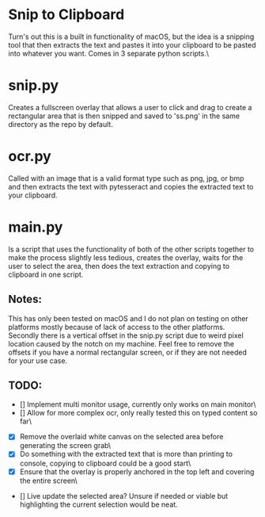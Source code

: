 # Snip to Clipboard

Turn's out this is a built in functionality of macOS, but the idea is a snipping
tool that then extracts the text and pastes it into your clipboard to be 
pasted into whatever you want. Comes in 3 separate python scripts.\

# snip.py
Creates a fullscreen overlay that allows a user to click and drag to create
a rectangular area that is then snipped and saved to 'ss.png' in the same 
directory as the repo by default.

# ocr.py 
Called with an image that is a valid format type such as png, jpg, or bmp
and then extracts the text with pytesseract and copies the extracted text
to your clipboard.

# main.py
Is a script that uses the functionality of both of the other scripts together
to make the process slightly less tedious, creates the overlay, waits for the
user to select the area, then does the text extraction and copying to 
clipboard in one script.

## Notes:

This has only been tested on macOS and I do not plan on testing on other
platforms mostly because of lack of access to the other platforms.\
Secondly there is a vertical offset in the snip.py script due to weird 
pixel location caused by the notch on my machine. Feel free to remove the
offsets if you have a normal rectangular screen, or if they are not needed
for your use case.

## TODO:

- [] Implement multi monitor usage, currently only works on main monitor\
- [] Allow for more complex ocr, only really tested this on typed content so far\
- [x] Remove the overlaid white canvas on the selected area before generating the screen grab\
- [x] Do something with the extracted text that is more than printing to console, copying to clipboard could be a good start\
- [x] Ensure that the overlay is properly anchored in the top left and covering the entire screen\
- [] Live update the selected area? Unsure if needed or viable but highlighting the current selection would be neat.
